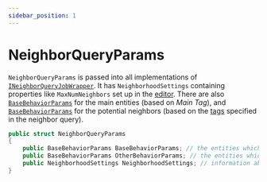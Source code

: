 ```yaml
---
sidebar_position: 1
---
```


# NeighborQueryParams

`NeighborQueryParams` is passed into all implementations of [`INeighborQueryJobWrapper`](/docs/documentation-core/queries/neighbor_queries/neighbor-queries). It has `NeighborhoodSettings` containing properties like `MaxNumNeighbors` set up in the [editor](/docs/documentation-core/editor). There are also [`BaseBehaviorParams`](/docs/documentation-core/base-system/BaseBehaviorParams) for the main entities (based on *Main Tag*), and [`BaseBehaviorParams`](/docs/documentation-core/base-system/BaseBehaviorParams) for the potential neighbors (based on the [tags](/docs/documentation-core/components/Tags) specified in the neighbor query).

```csharp title="INeighborQueryJobWrapper.cs"
public struct NeighborQueryParams
{
    public BaseBehaviorParams BaseBehaviorParams; // the entities which are looking for neighbors
    public BaseBehaviorParams OtherBehaviorParams; // the entities which are potential neighbors
    public NeighborhoodSettings NeighborhoodSettings; // information about the query
}
```